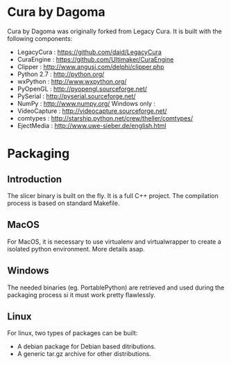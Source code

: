 Cura by Dagoma
==============

Cura by Dagoma was originally forked from Legacy Cura.
It is built with the following components:
- LegacyCura : https://github.com/daid/LegacyCura
- CuraEngine : https://github.com/Ultimaker/CuraEngine
- Clipper : http://www.angusj.com/delphi/clipper.php
- Python 2.7 : http://python.org/
- wxPython : http://www.wxpython.org/
- PyOpenGL : http://pyopengl.sourceforge.net/
- PySerial : http://pyserial.sourceforge.net/
- NumPy : http://www.numpy.org/
Windows only :
- VideoCapture : http://videocapture.sourceforge.net/
- comtypes : http://starship.python.net/crew/theller/comtypes/
- EjectMedia : http://www.uwe-sieber.de/english.html


# Packaging

## Introduction
The slicer binary is built on the fly. It is a full C++ project. The compilation process is based on standard Makefile.

## MacOS
For MacOS, it is necessary to use virtualenv and virtualwrapper to create a isolated python environment. More details asap.

## Windows
The needed binaries (eg. PortablePython) are retrieved and used during the packaging process si it must work pretty flawlessly.

## Linux
For linux, two types of packages can be built:
- A debian package for Debian based ditributions.
- A generic tar.gz archive for other distributions.
